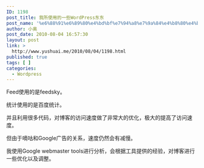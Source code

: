 ```yaml
---
ID: 1198
post_title: 我所使用的一些WordPress东东
post_name: '%e6%88%91%e6%89%80%e4%bd%bf%e7%94%a8%e7%9a%84%e4%b8%80%e4%ba%9bwordpress%e4%b8%9c%e4%b8%9c'
author: 小奥
post_date: 2010-08-04 16:57:30
layout: post
link: >
  http://www.yushuai.me/2010/08/04/1198.html
published: true
tags: [ ]
categories:
  - Wordpress
---
```

Feed使用的是feedsky。

统计使用的是百度统计。

并且利用很多代码，对博客的访问速度做了非常大的优化，极大的提高了访问速度。

但由于嘀咕和Google广告的关系，速度仍然会有减慢。

我使用Google webmaster tools进行分析，会根据工具提供的经验，对博客进行一些优化以及调整。
